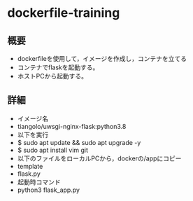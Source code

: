 # dockerfile-training

## 概要
- dockerfileを使用して，イメージを作成し，コンテナを立てる
- コンテナでflaskを起動する。
- ホストPCから起動する。

## 詳細
- イメージ名
 - tiangolo/uwsgi-nginx-flask:python3.8
- 以下を実行
 - $ sudo apt update && sudo apt upgrade -y
 - $ sudo apt install vim git
 - 以下のファイルをローカルPCから，dockerの/appにコピー
 - template
 - flask.py
- 起動時コマンド
 - python3 flask_app.py
